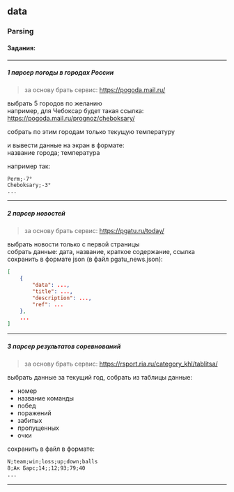 ## data  

### Parsing  

#### Задания:  

---  

##### 1 парсер погоды в городах России  

> за основу брать сервис: https://pogoda.mail.ru/  

выбрать 5 городов по желанию  
например, для Чебоксар будет такая ссылка:  
https://pogoda.mail.ru/prognoz/cheboksary/  

собрать по этим городам только текущую температуру  

и вывести данные на экран в формате:  
название города; температура  

например так:
```
Perm;-7°
Cheboksary;-3°
...
```

---  


##### 2 парсер новостей  

> за основу брать сервис: https://pgatu.ru/today/  

выбрать новости только с первой страницы  
собрать данные: дата, название, краткое содержание, ссылка  
сохранить в формате json (в файл pgatu_news.json):  

```json
[ 
	{
		"data": ...,
		"title": ...,
		"description": ...,
		"ref": ...
	},
	...
]
```

---  

##### 3 парсер результатов соревнований  

> за основу брать сервис: https://rsport.ria.ru/category_khl/tablitsa/  

выбрать данные за текущий год, собрать из таблицы данные:  

- номер  
- название команды  
- побед  
- поражений  
- забитых  
- пропущенных  
- очки  

сохранить в файл в формате:  

```txt
N;team;win;loss;up;down;balls
8;Ак Барс;14;;12;93;79;40
...
```

---  
